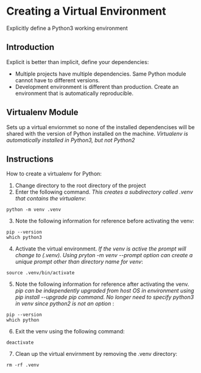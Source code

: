 # Creating a Virtual Environment

Explicitly define a Python3 working environment

## Introduction

Explicit is better than implicit, define your dependencies:

* Multiple projects have multiple dependencies.  Same Python module cannot have to different versions.
* Development environment is different than production.  Create an environment that is automatically reproducible.

## Virtualenv Module

Sets up a virtual enviornmet so none of the installed dependencises will be shared with the version of Python installed on the machine.  *Virtualenv is automatically installed in Python3, but not Python2*

## Instructions

How to create a virtualenv for Python:

1. Change directory to the root directory of the project
2. Enter the following command.  *This creates a subdirectory called .venv that contains the virtualenv*:

```
python -m venv .venv
```

3. Note the following information for reference before activating the venv:

```
pip --version
which python3
```

4. Activate the virtual environment.  *If the venv is active the prompt will change to (.venv).  Using pryton -m venv --prompt option can create a unique prompt other than directory name for venv*:

```
source .venv/bin/activate
```

5. Note the following information for reference after activating the venv.  *pip can be independently upgraded from host OS in environment using pip install --upgrade pip command.*  *No longer need to specify python3 in venv since python2 is not an option* :

```
pip --version
which python
```

6. Exit the venv using the following command:

```
deactivate
```

7. Clean up the virtual envirnment by removing the .venv directory:

```
rm -rf .venv
```